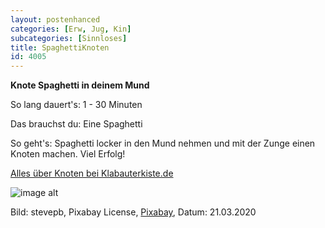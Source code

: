 ```yaml
---
layout: postenhanced
categories: [Erw, Jug, Kin]
subcategories: [Sinnloses]
title: SpaghettiKnoten
id: 4005
---
```

**Knote Spaghetti in deinem Mund**

So lang dauert's: 1 - 30 Minuten 

Das brauchst du: Eine Spaghetti

So geht's: Spaghetti locker in den Mund nehmen und mit der Zunge einen Knoten machen. Viel Erfolg! 

[Alles über Knoten bei Klabauterkiste.de](https://klabauterkiste.de/seemannsknoten/)

![image alt](https://cdn.pixabay.com/photo/2014/10/26/15/27/pasta-503952_1280.jpg)

Bild: stevepb, Pixabay License, [Pixabay](https://pixabay.com/photos/pasta-spaghetti-noodle-pasta-nests-503952/), Datum: 21.03.2020
